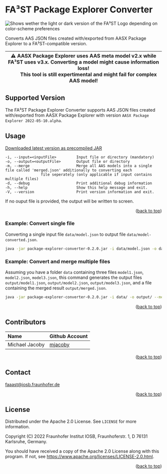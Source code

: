 # FA³ST Package Explorer Converter
<picture>
<source media="(prefers-color-scheme: dark)" srcset="./misc/images/Fa3st_negativ.png">
<source media="(prefers-color-scheme: light)" srcset="./misc/images/Fa3st_positiv.png">
<img alt="Shows wether the light or dark version of the FA³ST Logo depending on color-scheme preferences" src="./misc/images/Fa3st_positiv.png">
</picture>

Converts AAS JSON files created with/exported from AASX Package Explorer to a FA³ST-compatible version.

| :warning: **AASX Package Explorer uses AAS meta model v2.x while FA³ST uses v3.x. Converting a model might cause information loss!**<br>  **This tool is still expertimental and might fail for complex AAS model!**
|-----------------------------|

## Supported Version
The FA³ST Package Explorer Converter supports AAS JSON files created with/exported from AASX Package Explorer with version `AASX Package Explorer 2022-05-10.alpha`.

## Usage

[Downloaded latest version as precompiled JAR](https://search.maven.org/remote_content?g=de.fraunhofer.iosb.ilt.faaast&a=package-explorer-converter&v=LATEST)

```
-i, --input=<inputFile>         Input file or directory (mandatory)
-o, --output=<outputFile>       Output file or directory
-m, --merge                     Merge all AAS models into a single file called 'merged.json' additionally to converting each
				file seperately (only applicable if input contains multiple files)
-d, --debug                     Print additional debug information
-h, --help                      Show this help message and exit.
-V, --version                   Print version information and exit.
```

If no ouput file is provided, the output will be written to screen.

<p align="right">(<a href="#top">back to top</a>)</p>

### Example: Convert single file

Converting a single input file `data/model.json` to output file `data/model-converted.json`.

```sh
java -jar package-explorer-converter-0.2.0.jar -i data/model.json -o data/mode-converted.json
```

### Example: Convert and merge multiple files

Assuming you have a folder `data` containing three files `model1.json`, `model2.json`, `model3.json`, this command generates the output files `output/model1.json`, `output/model2.json`, `output/model3.json`, and a file containing the merged result `output/merged.json`.

```sh
java -jar package-explorer-converter-0.2.0.jar -i data/ -o output/ --merge
```

<p align="right">(<a href="#top">back to top</a>)</p>

## Contributors

| Name | Github Account |
|:--| -- |
| Michael Jacoby | [mjacoby](https://github.com/mjacoby) |

<p align="right">(<a href="#top">back to top</a>)</p>

## Contact

faaast@iosb.fraunhofer.de

<p align="right">(<a href="#top">back to top</a>)</p>

## License

Distributed under the Apache 2.0 License. See `LICENSE` for more information.

Copyright (C) 2022 Fraunhofer Institut IOSB, Fraunhoferstr. 1, D 76131 Karlsruhe, Germany.

You should have received a copy of the Apache 2.0 License along with this program. If not, see https://www.apache.org/licenses/LICENSE-2.0.html.

<p align="right">(<a href="#top">back to top</a>)</p>
